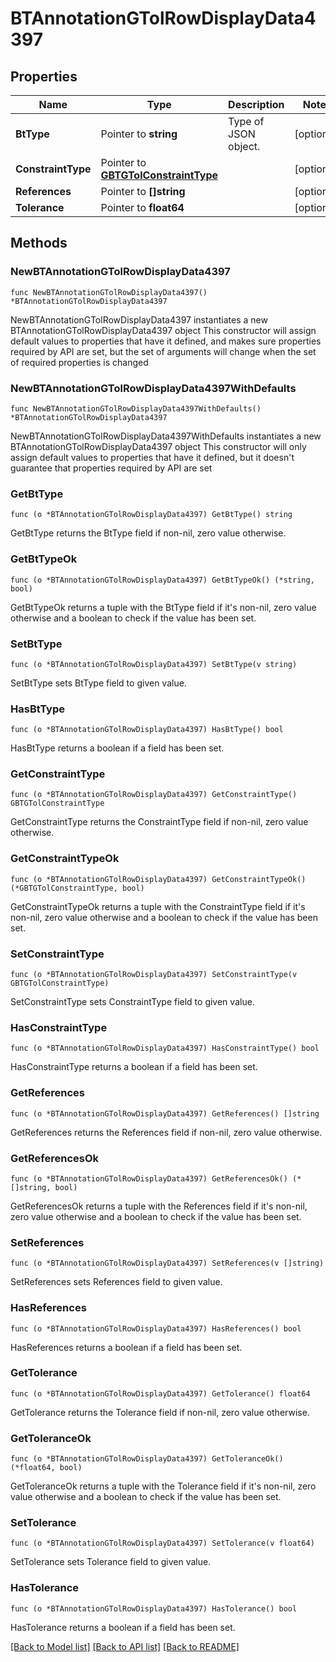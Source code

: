 # BTAnnotationGTolRowDisplayData4397

## Properties

Name | Type | Description | Notes
------------ | ------------- | ------------- | -------------
**BtType** | Pointer to **string** | Type of JSON object. | [optional] 
**ConstraintType** | Pointer to [**GBTGTolConstraintType**](GBTGTolConstraintType.md) |  | [optional] 
**References** | Pointer to **[]string** |  | [optional] 
**Tolerance** | Pointer to **float64** |  | [optional] 

## Methods

### NewBTAnnotationGTolRowDisplayData4397

`func NewBTAnnotationGTolRowDisplayData4397() *BTAnnotationGTolRowDisplayData4397`

NewBTAnnotationGTolRowDisplayData4397 instantiates a new BTAnnotationGTolRowDisplayData4397 object
This constructor will assign default values to properties that have it defined,
and makes sure properties required by API are set, but the set of arguments
will change when the set of required properties is changed

### NewBTAnnotationGTolRowDisplayData4397WithDefaults

`func NewBTAnnotationGTolRowDisplayData4397WithDefaults() *BTAnnotationGTolRowDisplayData4397`

NewBTAnnotationGTolRowDisplayData4397WithDefaults instantiates a new BTAnnotationGTolRowDisplayData4397 object
This constructor will only assign default values to properties that have it defined,
but it doesn't guarantee that properties required by API are set

### GetBtType

`func (o *BTAnnotationGTolRowDisplayData4397) GetBtType() string`

GetBtType returns the BtType field if non-nil, zero value otherwise.

### GetBtTypeOk

`func (o *BTAnnotationGTolRowDisplayData4397) GetBtTypeOk() (*string, bool)`

GetBtTypeOk returns a tuple with the BtType field if it's non-nil, zero value otherwise
and a boolean to check if the value has been set.

### SetBtType

`func (o *BTAnnotationGTolRowDisplayData4397) SetBtType(v string)`

SetBtType sets BtType field to given value.

### HasBtType

`func (o *BTAnnotationGTolRowDisplayData4397) HasBtType() bool`

HasBtType returns a boolean if a field has been set.

### GetConstraintType

`func (o *BTAnnotationGTolRowDisplayData4397) GetConstraintType() GBTGTolConstraintType`

GetConstraintType returns the ConstraintType field if non-nil, zero value otherwise.

### GetConstraintTypeOk

`func (o *BTAnnotationGTolRowDisplayData4397) GetConstraintTypeOk() (*GBTGTolConstraintType, bool)`

GetConstraintTypeOk returns a tuple with the ConstraintType field if it's non-nil, zero value otherwise
and a boolean to check if the value has been set.

### SetConstraintType

`func (o *BTAnnotationGTolRowDisplayData4397) SetConstraintType(v GBTGTolConstraintType)`

SetConstraintType sets ConstraintType field to given value.

### HasConstraintType

`func (o *BTAnnotationGTolRowDisplayData4397) HasConstraintType() bool`

HasConstraintType returns a boolean if a field has been set.

### GetReferences

`func (o *BTAnnotationGTolRowDisplayData4397) GetReferences() []string`

GetReferences returns the References field if non-nil, zero value otherwise.

### GetReferencesOk

`func (o *BTAnnotationGTolRowDisplayData4397) GetReferencesOk() (*[]string, bool)`

GetReferencesOk returns a tuple with the References field if it's non-nil, zero value otherwise
and a boolean to check if the value has been set.

### SetReferences

`func (o *BTAnnotationGTolRowDisplayData4397) SetReferences(v []string)`

SetReferences sets References field to given value.

### HasReferences

`func (o *BTAnnotationGTolRowDisplayData4397) HasReferences() bool`

HasReferences returns a boolean if a field has been set.

### GetTolerance

`func (o *BTAnnotationGTolRowDisplayData4397) GetTolerance() float64`

GetTolerance returns the Tolerance field if non-nil, zero value otherwise.

### GetToleranceOk

`func (o *BTAnnotationGTolRowDisplayData4397) GetToleranceOk() (*float64, bool)`

GetToleranceOk returns a tuple with the Tolerance field if it's non-nil, zero value otherwise
and a boolean to check if the value has been set.

### SetTolerance

`func (o *BTAnnotationGTolRowDisplayData4397) SetTolerance(v float64)`

SetTolerance sets Tolerance field to given value.

### HasTolerance

`func (o *BTAnnotationGTolRowDisplayData4397) HasTolerance() bool`

HasTolerance returns a boolean if a field has been set.


[[Back to Model list]](../README.md#documentation-for-models) [[Back to API list]](../README.md#documentation-for-api-endpoints) [[Back to README]](../README.md)


